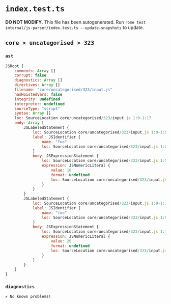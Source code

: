 # `index.test.ts`

**DO NOT MODIFY**. This file has been autogenerated. Run `rome test internal/js-parser/index.test.ts --update-snapshots` to update.

## `core > uncategorised > 323`

### `ast`

```javascript
JSRoot {
	comments: Array []
	corrupt: false
	diagnostics: Array []
	directives: Array []
	filename: "core/uncategorised/323/input.js"
	hasHoistedVars: false
	integrity: undefined
	interpreter: undefined
	sourceType: "script"
	syntax: Array []
	loc: SourceLocation core/uncategorised/323/input.js 1:0-1:17
	body: Array [
		JSLabeledStatement {
			loc: SourceLocation core/uncategorised/323/input.js 1:0-1:8
			label: JSIdentifier {
				name: "foo"
				loc: SourceLocation core/uncategorised/323/input.js 1:0-1:3 (foo)
			}
			body: JSExpressionStatement {
				loc: SourceLocation core/uncategorised/323/input.js 1:5-1:8
				expression: JSNumericLiteral {
					value: 10
					format: undefined
					loc: SourceLocation core/uncategorised/323/input.js 1:5-1:7
				}
			}
		}
		JSLabeledStatement {
			loc: SourceLocation core/uncategorised/323/input.js 1:9-1:17
			label: JSIdentifier {
				name: "foo"
				loc: SourceLocation core/uncategorised/323/input.js 1:9-1:12 (foo)
			}
			body: JSExpressionStatement {
				loc: SourceLocation core/uncategorised/323/input.js 1:14-1:17
				expression: JSNumericLiteral {
					value: 20
					format: undefined
					loc: SourceLocation core/uncategorised/323/input.js 1:14-1:16
				}
			}
		}
	]
}
```

### `diagnostics`

```
✔ No known problems!

```
